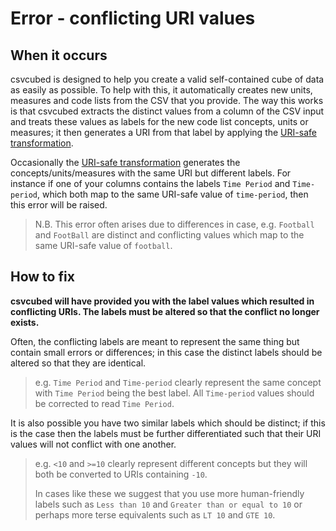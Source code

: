 # Error - conflicting URI values

## When it occurs

csvcubed is designed to help you create a valid self-contained cube of data as easily as possible. To help with this, it automatically creates new units, measures and code lists from the CSV that you provide. The way this works is that csvcubed extracts the distinct values from a column of the CSV input and treats these values as labels for the new code list concepts, units or measures; it then generates a URI from that label by applying the [URI-safe transformation](../uris.md#uri-safe-transformation).

Occasionally the [URI-safe transformation](../uris.md#uri-safe-transformation) generates the concepts/units/measures with the same URI but different labels. For instance if one of your columns contains the labels `Time Period` and `Time-period`, which both map to the same URI-safe value of `time-period`, then this error will be raised.

> N.B. This error often arises due to differences in case, e.g. `Football` and `FootBall` are distinct and conflicting values which map to the same URI-safe value of `football`.

## How to fix

**csvcubed will have provided you with the label values which resulted in conflicting URIs. The labels must be altered so that the conflict no longer exists.**

Often, the conflicting labels are meant to represent the same thing but contain small errors or differences; in this case the distinct labels should be altered so that they are identical.

> e.g. `Time Period` and `Time-period` clearly represent the same concept with `Time Period` being the best label. All `Time-period` values should be corrected to read `Time Period`.

It is also possible you have two similar labels which should be distinct; if this is the case then the labels must be further differentiated such that their URI values will not conflict with one another.

> e.g. `<10` and `>=10` clearly represent different concepts but they will both be converted to URIs containing `-10`.
>
> In cases like these we suggest that you use more human-friendly labels such as `Less than 10` and `Greater than or equal to 10` or perhaps more terse equivalents such as `LT 10` and `GTE 10`.
